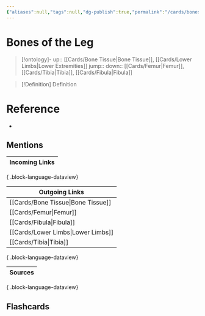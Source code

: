 ```yaml
---
{"aliases":null,"tags":null,"dg-publish":true,"permalink":"/cards/bones-of-the-leg/","dgPassFrontmatter":true}
---
```


# Bones of the Leg

> [!ontology]-
> up:: [[Cards/Bone Tissue\|Bone Tissue]], [[Cards/Lower Limbs\|Lower Extremities]]
> jump:: 
> down:: [[Cards/Femur\|Femur]], [[Cards/Tibia\|Tibia]], [[Cards/Fibula\|Fibula]]

> [!Definition] Definition

# Reference

- 

## Mentions

| Incoming Links |
| -------------- |

{ .block-language-dataview}

| Outgoing Links                        |
| ------------------------------------- |
| [[Cards/Bone Tissue\|Bone Tissue]] |
| [[Cards/Femur\|Femur]]             |
| [[Cards/Fibula\|Fibula]]           |
| [[Cards/Lower Limbs\|Lower Limbs]] |
| [[Cards/Tibia\|Tibia]]             |

{ .block-language-dataview}

| Sources |
| ------- |

{ .block-language-dataview}

## Flashcards